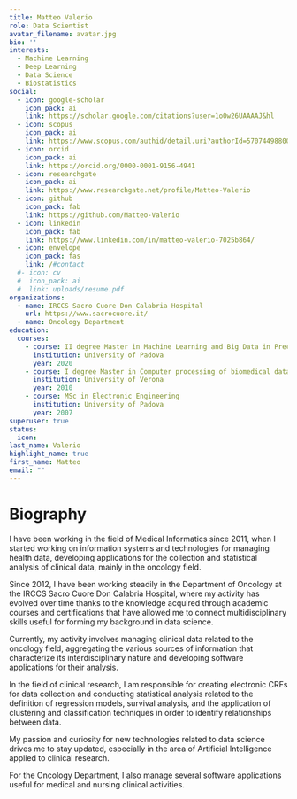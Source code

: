 ```yaml
---
title: Matteo Valerio
role: Data Scientist
avatar_filename: avatar.jpg
bio: ''
interests:
  - Machine Learning
  - Deep Learning
  - Data Science
  - Biostatistics
social:  
  - icon: google-scholar
    icon_pack: ai
    link: https://scholar.google.com/citations?user=1o0w26UAAAAJ&hl
  - icon: scopus
    icon_pack: ai
    link: https://www.scopus.com/authid/detail.uri?authorId=57074498800
  - icon: orcid
    icon_pack: ai
    link: https://orcid.org/0000-0001-9156-4941  
  - icon: researchgate
    icon_pack: ai
    link: https://www.researchgate.net/profile/Matteo-Valerio
  - icon: github
    icon_pack: fab
    link: https://github.com/Matteo-Valerio
  - icon: linkedin
    icon_pack: fab
    link: https://www.linkedin.com/in/matteo-valerio-7025b864/
  - icon: envelope
    icon_pack: fas
    link: /#contact  
  #- icon: cv
  #  icon_pack: ai
  #  link: uploads/resume.pdf
organizations:
  - name: IRCCS Sacro Cuore Don Calabria Hospital 
    url: https://www.sacrocuore.it/
  - name: Oncology Department
education:
  courses:
    - course: II degree Master in Machine Learning and Big Data in Precision Medicine and Biomedical Research
      institution: University of Padova
      year: 2020
    - course: I degree Master in Computer processing of biomedical data in medicine
      institution: University of Verona
      year: 2010
    - course: MSc in Electronic Engineering
      institution: University of Padova
      year: 2007
superuser: true
status:
  icon:
last_name: Valerio
highlight_name: true
first_name: Matteo
email: ""
---
```


<h1> Biography </h1>

<p>
I have been working in the field of Medical Informatics since 2011, when I started working on information systems and technologies for managing health data, developing applications for the collection and statistical analysis of clinical data, mainly in the oncology field.
</p>

<p>
Since 2012, I have been working steadily in the Department of Oncology at the IRCCS Sacro Cuore Don Calabria Hospital, where my activity has evolved over time thanks to the knowledge acquired through academic courses and certifications that have allowed me to connect multidisciplinary skills useful for forming my background in data science. 
</p>

<p>
Currently, my activity involves managing clinical data related to the oncology field, aggregating the various sources of information that characterize its interdisciplinary nature and developing software applications for their analysis. 
</p>

<p>
In the field of clinical research, I am responsible for creating electronic CRFs for data collection and conducting statistical analysis related to the definition of regression models, survival analysis, and the application of clustering and classification techniques in order to identify relationships between data. 
</p>

<p>
My passion and curiosity for new technologies related to data science drives me to stay updated, especially in the area of Artificial Intelligence applied to clinical research. 
</p>

<p>
For the Oncology Department, I also manage several software applications useful for medical and nursing clinical activities.
</p>
